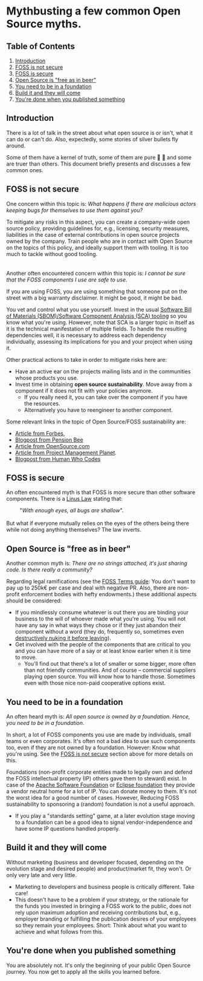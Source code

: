 # Mythbusting a few common Open Source myths.

## Table of Contents
1. [Introduction](#introduction)
2. [FOSS is not secure](#foss-is-not-secure)
3. [FOSS is secure](#foss-is-secure)
4. [Open Source is "free as in beer"](#open-source-is-free-as-in-beer)
5. [You need to be in a foundation](#you-need-to-be-in-a-foundation)
6. [Build it and they will come](#build-it-and-they-will-come)
7. [You're done when you published something](#youre-done-when-you-published-something)


##  Introduction

There is a lot of talk in the street about what open source is or isn't, what it can do or can't do. Also, expectedly, some stories of silver bullets fly around.

Some of them have a kernel of truth, some of them are pure :cow2:  :poop: and some are truer than others. 
This document briefly presents and discusses a few common ones.



## FOSS is not secure
One concern within this topic is: _What happens if there are malicious actors keeping bugs for themselves to use them against you?_

To mitigate any risks in this aspect, you can create a company-wide open source policy, providing guidelines for, e.g., licensing, security measures, liabilities in the case of external contributions in open source projects owned by the company.
Train people who are in contact with Open Source on the topics of this policy, and ideally support them with tooling. It is too much to tackle without good tooling.  
<br/><br/>
Another often encountered concern within this topic is: _I cannot be sure that the FOSS components I use are safe to use_.

If you are using FOSS, you are using something that someone put on the street with a big warranty disclaimer. It might be good, it might be bad. 

You vet and control what you use yourself. Invest in the usual [Software Bill of Materials (SBOM)/Software Component Analysis (SCA) tooling](https://wiki.owasp.org/images/b/bd/Software_Composition_Analysis_OWASP_Stammtisch_-_Stanislav_Sivak.pdf) so you know what you're using. However, note that SCA is a larger topic in itself as it is the technical manifestation of multiple fields. 
To handle the resulting dependencies well, it is necessary to address each dependency individually, assessing its implications for you and your project when using it. 

Other practical actions to take in order to mitigate risks here are:
- Have an active ear on the projects mailing lists and in the communities whose products you use.  	
- Invest time in obtaining **open source sustainability**. Move away from a component if it does not fit with your policies anymore. 
    - If you really need it, you can take over the component if you have the resources.
    - Alternatively you have to reengineer to another component.

Some relevant links in the topic of Open Source/FOSS sustainability are: 
- [Article from Forbes](https://www.forbes.com/sites/forbesbusinesscouncil/2022/03/11/open-source-how-the-sector-has-changed/),
- [Blogpost from Pension Bee](https://www.pensionbee.com/blog/2022/august/open-source-software-sustainability-problems)
- [Article from OpenSource.com](https://opensource.com/article/22/11/sustainability-open-source)
- [Article from Project Management Planet](https://www.projectmanagementplanet.com/five-key-insights-for-open-source-projects-sustainability/). 
- [Blogpost from Human Who Codes](https://humanwhocodes.com/blog/2022/06/sponsoring-dependencies-open-source-sustainability/) 

## FOSS is secure

An often encountered myth is that FOSS is more secure than other software components. There is a [Linus Law](https://en.wikipedia.org/wiki/Linus%27s_law) stating that: 

 &nbsp;&nbsp;&nbsp;&nbsp;&nbsp;&nbsp;&nbsp;&nbsp; "_With enough eyes, all bugs are shallow_".
<br/><br/>
But what if everyone mutually relies on the eyes of the others being there while not doing anything themselves? The law inverts.  


## Open Source is "free as in beer"
Another common myth is: _There are no strings attached, it‘s just sharing code. Is there really a community?_

Regarding legal ramifications (see the [FOSS Terms guide](https://github.com/project-origin/origin-collaboration/blob/main/docs/introductory/FOSS-terms-guide/01-FOSS-Terms-Intro-TOC.md): You don't want to pay up to 250k€ per case and deal with negative PR. Also, there are non-profit enforcement bodies with hefty endowments.) these additional aspects should be considered:

- If you mindlessly consume whatever is out there you are binding your business to the will of whoever made what you're using. You will not have any say in what ways they chose or if they just abandon their component without a word (they do, frequently so, sometimes even [destructively nuking it before leaving](https://www.theverge.com/2022/1/9/22874949/developer-corrupts-open-source-libraries-projects-affected)).
- Get involved with the people of the components that are critical to you and you can have more of a say or at least know earlier when it is time to move.
  - You'll find out that there's a lot of smaller or some bigger, more often than not friendly communities. And of course – commercial suppliers playing open source. You will know how to handle those. Sometimes even with those nice non-paid cooperative options exist.

## You need to be in a foundation

An often heard myth is: _All open source is owned by a foundation. Hence, you need to be in a foundation_.

In short, a lot of FOSS components you use are made by individuals, small teams or even corporates. It's often not a bad idea to use such components too, even if they are not owned by a foundation. However: Know what you're using. See the [FOSS is not secure](foss-is-not-secure) section above for more details on this. 

Foundations (non-profit corporate entities made to legally own and defend the FOSS intellectual property (IP) others gave them to steward) exist. In case of the [Apache Software Foundation](https://www.apache.org/) or [Eclipse foundation](https://www.eclipse.org/) they provide a vendor neutral home for a lot of IP. You can donate money to them. It's not the worst idea for a good number of cases. However, Reducing FOSS sustainability to sponsoring a (random) foundation is not a useful approach. 
  	
- If you play a "standards setting" game, at a later evolution stage moving to a foundation can be a good idea to signal vendor-independence and have some IP questions handled properly.  	

## Build it and they will come

Without marketing (business and developer focused, depending on the evolution stage and desired people) and product/market fit, they won't. Or only very late and very little.

- Marketing to developers and business people is critically different. Take care!
- This doesn't have to be a problem if your strategy, or the rationale for the funds you invested in bringing a FOSS work to the public, does not rely upon maximum adoption and receiving contributions but, e.g., employer branding or fulfilling the publication desires of your employees so they remain your employees. Short: Think about what you want to achieve and what follows from this.

## You're done when you published something

You are absolutely not. It's only the beginning of your public Open Source journey. You now get to apply all the skills you learned before.


<!-- Anchorlink style -->
[FOSS Terms Guide]: https://github.com/project-origin/origin-collaboration/blob/main/docs/introductory/FOSS-terms-guide/01-FOSS-Terms-Intro-TOC.md


